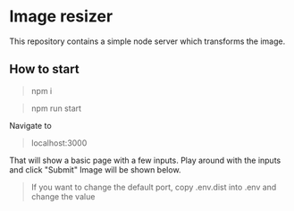 # Image resizer

This repository contains a simple node server which transforms the image.

## How to start

> npm i

> npm run start

Navigate to

> localhost:3000

That will show a basic page with a few inputs. Play around with the inputs and click "Submit"
Image will be shown below.

> If you want to change the default port, copy .env.dist into .env and change the value